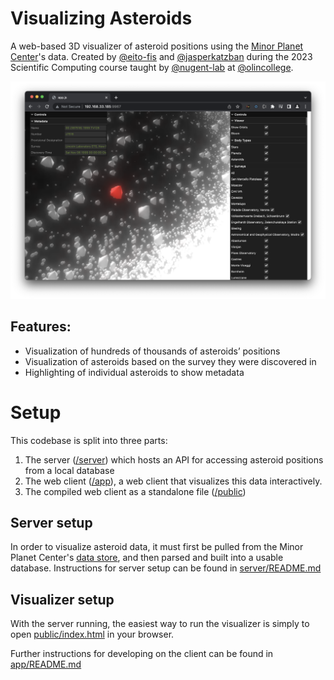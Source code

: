 # Visualizing Asteroids
A web-based 3D visualizer of asteroid positions using the [Minor Planet Center](https://www.minorplanetcenter.net)'s data. Created by [@eito-fis](https://github.com/eito-fis) and [@jasperkatzban](https://github.com/jasperkatzban) during the 2023 Scientific Computing course taught by [@nugent-lab](https://github.com/nugent-lab) at [@olincollege](olin.edu).

![demo image](demo.png)

## Features:
* Visualization of hundreds of thousands of asteroids’ positions
* Visualization of asteroids based on the survey they were discovered in
* Highlighting of individual asteroids to show metadata

# Setup
This codebase is split into three parts: 
1. The server ([/server](/server)) which hosts an API for accessing asteroid positions from a local database
2. The web client ([/app](/app)), a web client that visualizes this data interactively.
3. The compiled web client as a standalone file ([/public](/public))

## Server setup
In order to visualize asteroid data, it must first be pulled from the Minor Planet Center's [data store](https://www.minorplanetcenter.net/data), and then parsed and built into a usable database. Instructions for server setup can be found in [server/README.md](server/README.md)

## Visualizer setup
With the server running, the easiest way to run the visualizer is simply to open [public/index.html](public/index.html) in your browser.

Further instructions for developing on the client can be found in [app/README.md](app/README.md)